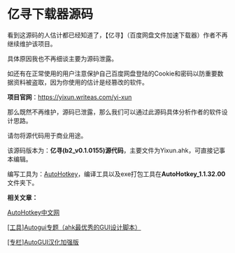 # 亿寻下载器源码

看到这源码的人估计都已经知道了，【亿寻】（百度网盘文件加速下载器）作者不再继续维护该项目。

具体原因我也不再细谈主要为源码泄露。

如还有在正常使用的用户注意保护自己百度网盘登陆的Cookie和密码以防重要数据资料被盗取，因为你使用的估计是经篡改的软件。



**项目官网**：https://yixun.writeas.com/yi-xun

那么既然不再维护，源码已泄露，那么我们可以通过此源码具体分析作者的软件设计思路。

请勿将源代码用于商业用途。

该源码版本为：**亿寻(b2_v0.1.0155)源代码**，主要文件为Yixun.ahk，可直接记事本编辑。

编写工具为：[AutoHotkey](https://www.autohotkey.com/)，编译工具以及exe打包工具在**AutoHotkey_1.1.32.00**文件夹下。



**相关文章：**

[AutoHotkey中文网](https://www.autoahk.com/)

[[工具]Autogui专题（ahk最优秀的GUI设计脚本）](https://www.autoahk.com/archives/1463)

[[专栏]AutoGUI汉化加强版](https://www.autoahk.com/archives/9882)

